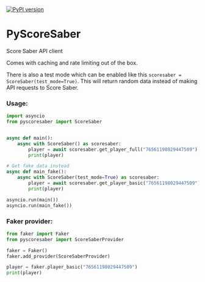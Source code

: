 [![PyPI version](https://badge.fury.io/py/PyScoreSaber.svg)](https://pypi.org/project/PyScoreSaber)
# PyScoreSaber
Score Saber API client

Comes with caching and rate limiting out of the box.

There is also a test mode which can be enabled like this ```scoresaber = ScoreSaber(test_mode=True)```.
This will return random data instead of making API requests to Score Saber.

### Usage:
```python
import asyncio
from pyscoresaber import ScoreSaber


async def main():
    async with ScoreSaber() as scoresaber:
        player = await scoresaber.get_player_full("76561198029447509")
        print(player)

# Get fake data instead
async def main_fake():
    async with ScoreSaber(test_mode=True) as scoresaber:
        player = await scoresaber.get_player_basic("76561198029447509")
        print(player)

asyncio.run(main())
asyncio.run(main_fake())
```

### Faker provider:
```python
from faker import Faker
from pyscoresaber import ScoreSaberProvider

faker = Faker()
faker.add_provider(ScoreSaberProvider)

player = faker.player_basic("76561198029447509")
print(player)
```
